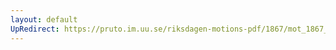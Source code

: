 ```yaml
---
layout: default
UpRedirect: https://pruto.im.uu.se/riksdagen-motions-pdf/1867/mot_1867__ak__14/mot_1867__ak__14-001.pdf
---
```

